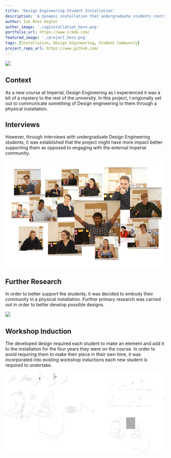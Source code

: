 ```yaml
---
title: 'Design Engineering Student Installation'
description: 'A dynamic installation that undergraduate students contribute to, embodying their community in an attempt to better support them in their sometimes discomfiting studies.'
author: Ian Ross Kegler
author_image: './uginstallation_hero.png'
portfolio_url: https://www.irkde.com/
featured_image: './project_hero.png'
tags: [Installation, Design Engineering, Student Community]
project_repo_url: https://www.github.com/
---
```


![](./project_hero.png)

## Context

As a new course at Imperial, Design Engineering as I experienced it was a bit of a mystery to the rest of the university. In this project, I origionally set out to communicate something of Design engineering to them through a physical installation.

## Interviews

However, through interviews with undergraduate Design Engineering students, it was established that the project might have more impact better supporting them as opposed to engaging with the external Imperial community.

![](./interviews.png)

## Further Research

In order to better support the students, it was decided to embody their community in a physical installation. Further primary research was carried out in order to better develop possible designs.

![](./primaryresearch.png)

## Workshop Induction

The developed design required each student to make an element and add it to the installation for the four years they were on the course. In order to avoid requiring them to make their piece in their own time, it was incorporated into existing workshop inductions each new student is required to undertake.

![](./inductionstoryboard.png)
